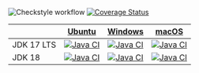 ![Checkstyle workflow](https://github.com/RiccardoTonioloDev/Assignment2/actions/workflows/checkstyle.yml/badge.svg)
[![Coverage Status](https://coveralls.io/repos/github/RiccardoTonioloDev/Assignment2/badge.svg?branch=main)](https://coveralls.io/github/RiccardoTonioloDev/Assignment2?branch=main)

<!-- ciMatrixStart -->
|    | [Ubuntu](https://github.com/actions/virtual-environments/blob/main/images/linux/Ubuntu2004-Readme.md) | [Windows](https://github.com/actions/virtual-environments/blob/main/images/win/Windows2022-Readme.md) | [macOS](https://github.com/actions/virtual-environments/blob/main/images/macos/macos-11-Readme.md) |
|----|:---:|:---:|:---:|
| JDK 17 LTS |[![Java CI](https://github.com/RiccardoTonioloDev/Assignment2/actions/workflows/maven_ubuntu_jdk17.yml/badge.svg?branch=develop)](https://github.com/RiccardoTonioloDev/Assignment2/actions/workflows/maven_ubuntu_jdk17.yml) |[![Java CI](https://github.com/RiccardoTonioloDev/Assignment2/actions/workflows/maven_windows_jdk17.yml/badge.svg?branch=develop)](https://github.com/RiccardoTonioloDev/Assignment2/actions/workflows/maven_windows_jdk17.yml) |[![Java CI](https://github.com/RiccardoTonioloDev/Assignment2/actions/workflows/maven_macos_jdk17.yml/badge.svg?branch=develop)](https://github.com/RiccardoTonioloDev/Assignment2/actions/workflows/maven_macos_jdk17.yml) |
| JDK 18 |[![Java CI](https://github.com/RiccardoTonioloDev/Assignment2/actions/workflows/maven_ubuntu_jdk18.yml/badge.svg?branch=develop)](https://github.com/RiccardoTonioloDev/Assignment2/actions/workflows/maven_ubuntu_jdk18.yml) |[![Java CI](https://github.com/RiccardoTonioloDev/Assignment2/actions/workflows/maven_windows_jdk18.yml/badge.svg?branch=develop)](https://github.com/RiccardoTonioloDev/Assignment2/actions/workflows/maven_windows_jdk18.yml) |[![Java CI](https://github.com/RiccardoTonioloDev/Assignment2/actions/workflows/maven_macos_jdk18.yml/badge.svg?branch=develop)](https://github.com/RiccardoTonioloDev/Assignment2/actions/workflows/maven_macos_jdk18.yml) |
<!-- ciMatrixEnd -->
